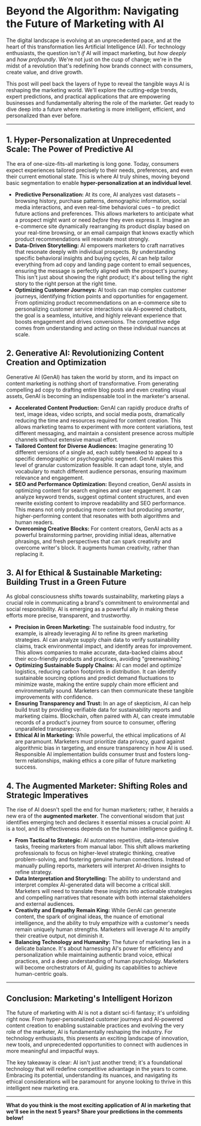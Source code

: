 # Beyond the Algorithm: Navigating the Future of Marketing with AI

The digital landscape is evolving at an unprecedented pace, and at the heart of this transformation lies Artificial Intelligence (AI). For technology enthusiasts, the question isn't *if* AI will impact marketing, but *how deeply* and *how profoundly*. We're not just on the cusp of change; we're in the midst of a revolution that's redefining how brands connect with consumers, create value, and drive growth.

This post will peel back the layers of hype to reveal the tangible ways AI is reshaping the marketing world. We'll explore the cutting-edge trends, expert predictions, and practical applications that are empowering businesses and fundamentally altering the role of the marketer. Get ready to dive deep into a future where marketing is more intelligent, efficient, and personalized than ever before.

---

## 1. Hyper-Personalization at Unprecedented Scale: The Power of Predictive AI

The era of one-size-fits-all marketing is long gone. Today, consumers expect experiences tailored precisely to their needs, preferences, and even their current emotional state. This is where AI truly shines, moving beyond basic segmentation to enable **hyper-personalization at an individual level**.

*   **Predictive Personalization:** At its core, AI analyzes vast datasets – browsing history, purchase patterns, demographic information, social media interactions, and even real-time behavioral cues – to predict future actions and preferences. This allows marketers to anticipate what a prospect might want or need *before* they even express it. Imagine an e-commerce site dynamically rearranging its product display based on your real-time browsing, or an email campaign that knows exactly which product recommendations will resonate most strongly.
*   **Data-Driven Storytelling:** AI empowers marketers to craft narratives that resonate deeply with individual prospects. By understanding specific behavioral insights and buying cycles, AI can help tailor everything from ad copy and landing page content to email sequences, ensuring the message is perfectly aligned with the prospect's journey. This isn't just about showing the right product; it's about telling the right story to the right person at the right time.
*   **Optimizing Customer Journeys:** AI tools can map complex customer journeys, identifying friction points and opportunities for engagement. From optimizing product recommendations on an e-commerce site to personalizing customer service interactions via AI-powered chatbots, the goal is a seamless, intuitive, and highly relevant experience that boosts engagement and drives conversions. The competitive edge comes from understanding and acting on these individual nuances at scale.

## 2. Generative AI: Revolutionizing Content Creation and Optimization

Generative AI (GenAI) has taken the world by storm, and its impact on content marketing is nothing short of transformative. From generating compelling ad copy to drafting entire blog posts and even creating visual assets, GenAI is becoming an indispensable tool in the marketer's arsenal.

*   **Accelerated Content Production:** GenAI can rapidly produce drafts of text, image ideas, video scripts, and social media posts, dramatically reducing the time and resources required for content creation. This allows marketing teams to experiment with more content variations, test different messaging, and maintain a consistent presence across multiple channels without extensive manual effort.
*   **Tailored Content for Diverse Audiences:** Imagine generating 10 different versions of a single ad, each subtly tweaked to appeal to a specific demographic or psychographic segment. GenAI makes this level of granular customization feasible. It can adapt tone, style, and vocabulary to match different audience personas, ensuring maximum relevance and engagement.
*   **SEO and Performance Optimization:** Beyond creation, GenAI assists in optimizing content for search engines and user engagement. It can analyze keyword trends, suggest optimal content structures, and even rewrite existing content to improve readability and SEO performance. This means not only producing more content but producing *smarter*, higher-performing content that resonates with both algorithms and human readers.
*   **Overcoming Creative Blocks:** For content creators, GenAI acts as a powerful brainstorming partner, providing initial ideas, alternative phrasings, and fresh perspectives that can spark creativity and overcome writer's block. It augments human creativity, rather than replacing it.

## 3. AI for Ethical & Sustainable Marketing: Building Trust in a Green Future

As global consciousness shifts towards sustainability, marketing plays a crucial role in communicating a brand's commitment to environmental and social responsibility. AI is emerging as a powerful ally in making these efforts more precise, transparent, and trustworthy.

*   **Precision in Green Marketing:** The sustainable food industry, for example, is already leveraging AI to refine its green marketing strategies. AI can analyze supply chain data to verify sustainability claims, track environmental impact, and identify areas for improvement. This allows companies to make accurate, data-backed claims about their eco-friendly products and practices, avoiding "greenwashing."
*   **Optimizing Sustainable Supply Chains:** AI can model and optimize logistics, reducing carbon footprints in distribution. It can identify sustainable sourcing options and predict demand fluctuations to minimize waste, making the entire supply chain more efficient and environmentally sound. Marketers can then communicate these tangible improvements with confidence.
*   **Ensuring Transparency and Trust:** In an age of skepticism, AI can help build trust by providing verifiable data for sustainability reports and marketing claims. Blockchain, often paired with AI, can create immutable records of a product's journey from source to consumer, offering unparalleled transparency.
*   **Ethical AI in Marketing:** While powerful, the ethical implications of AI are paramount. Marketers must prioritize data privacy, guard against algorithmic bias in targeting, and ensure transparency in how AI is used. Responsible AI implementation builds consumer trust and fosters long-term relationships, making ethics a core pillar of future marketing success.

## 4. The Augmented Marketer: Shifting Roles and Strategic Imperatives

The rise of AI doesn't spell the end for human marketers; rather, it heralds a new era of the **augmented marketer**. The conventional wisdom that just identifies emerging tech and declares it essential misses a crucial point: AI is a tool, and its effectiveness depends on the human intelligence guiding it.

*   **From Tactical to Strategic:** AI automates repetitive, data-intensive tasks, freeing marketers from manual labor. This shift allows marketing professionals to focus on higher-level strategic thinking, creative problem-solving, and fostering genuine human connections. Instead of manually pulling reports, marketers will interpret AI-driven insights to refine strategy.
*   **Data Interpretation and Storytelling:** The ability to understand and interpret complex AI-generated data will become a critical skill. Marketers will need to translate these insights into actionable strategies and compelling narratives that resonate with both internal stakeholders and external audiences.
*   **Creativity and Empathy Remain King:** While GenAI can generate content, the spark of original ideas, the nuance of emotional intelligence, and the ability to truly empathize with a customer's needs remain uniquely human strengths. Marketers will leverage AI to amplify their creative output, not diminish it.
*   **Balancing Technology and Humanity:** The future of marketing lies in a delicate balance. It's about harnessing AI's power for efficiency and personalization while maintaining authentic brand voice, ethical practices, and a deep understanding of human psychology. Marketers will become orchestrators of AI, guiding its capabilities to achieve human-centric goals.

---

## Conclusion: Marketing's Intelligent Horizon

The future of marketing with AI is not a distant sci-fi fantasy; it's unfolding right now. From hyper-personalized customer journeys and AI-powered content creation to enabling sustainable practices and evolving the very role of the marketer, AI is fundamentally reshaping the industry. For technology enthusiasts, this presents an exciting landscape of innovation, new tools, and unprecedented opportunities to connect with audiences in more meaningful and impactful ways.

The key takeaway is clear: AI isn't just another trend; it's a foundational technology that will redefine competitive advantage in the years to come. Embracing its potential, understanding its nuances, and navigating its ethical considerations will be paramount for anyone looking to thrive in this intelligent new marketing era.

---

**What do you think is the most exciting application of AI in marketing that we'll see in the next 5 years? Share your predictions in the comments below!**